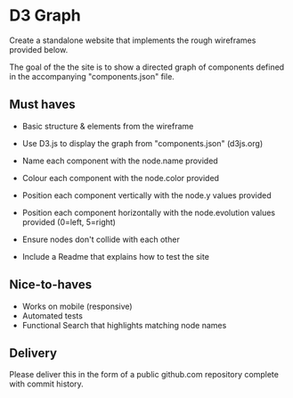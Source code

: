 # D3 Graph

Create a standalone website that implements the rough wireframes provided below.

The goal of the the site is to show a directed graph of components defined in the accompanying "components.json" file.

## Must haves

- Basic structure & elements from the wireframe
- Use D3.js to display the graph from "components.json" (d3js.org)
- Name each component with the node.name provided
- Colour each component with the node.color provided
- Position each component vertically with the node.y values provided
- Position each component horizontally with the node.evolution values provided (0=left, 5=right)

- Ensure nodes don't collide with each other
- Include a Readme that explains how to test the site

## Nice-to-haves

- Works on mobile (responsive)
- Automated tests
- Functional Search that highlights matching node names

## Delivery

Please deliver this in the form of a public github.com repository complete with commit history.
